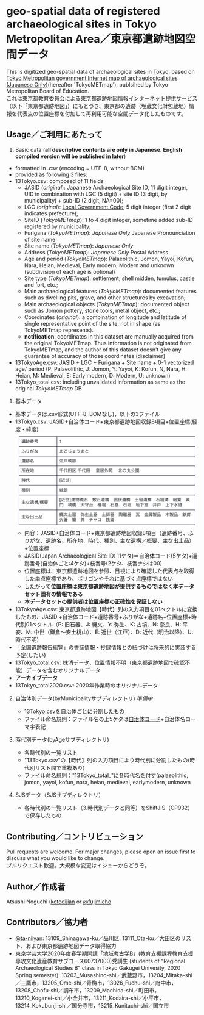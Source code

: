 # geo-spatial data of registered archaeological sites in Tokyo Metropolitan Area／東京都遺跡地図空間データ
This is digitized geo-spatial data of archaeological sites in Tokyo, based on [Tokyo Metropolitan government Internet map of archaeological sites (Japanese Only)](https://tokyo-iseki.metro.tokyo.lg.jp/)(hereafter 'TokyoMETmap'), publsihed by Tokyo Metropolitan Board of Education.  
これは東京都教育委員会による[東京都遺跡地図情報インターネット提供サービス](https://tokyo-iseki.metro.tokyo.lg.jp/)（以下「東京都遺跡地図」）にもとづき、東京都の遺跡（埋蔵文化財包蔵地）情報を代表点の位置座標を付加して再利用可能な空間データ化したものです。  

## Usage／ご利用にあたって

1. Basic data (**all descriptive contents are only in Japanese. English compiled version will be published in later**)  
* formatted in .csv (encoding = UTF-8, without BOM)  
* provided as following 3 files:  
* 13Tokyo.csv: composed of 11 fields
    * JASID (*original*): Japanese Archaeological Site ID, 11 digit integer, UID in combination with LGC (5 digit) + site ID (3 digit, by municipality) + sub-ID (2 digit, NA=00);  
    * LGC (*original*): [Local Government Code](http://data.e-stat.go.jp/lodw/en/provdata/lodRegion), 5 digit integer (first 2 digit indicates prefecture);  
    * SiteID (*TokyoMETmap*): 1 to 4 digit integer, sometime added sub-ID registered by municipality;  
    * Furigana (*TokyoMETmap*): *Japanese Only* Japanese Pronounciation of site name
    * Site name (*TokyoMETmap*): *Japanese Only*
    * Address (*TokyoMETmap*): *Japanese Only* Postal Address
    * Age and period (*TokyoMETmap*): Palaeolithic, Jomon, Yayoi, Kofun, Nara, Heian, Medieval, Early modern, Modern and unknown (subdivision of each age is optional)  
    * Site type (*TokyoMETmap*): settlement, shell midden, tumulus, castle and fort, etc.;  
    * Main archaeological features (*TokyoMETmap*): documented features such as dwelling pits, grave, and other structures by excavation;  
    * Main archaeological objects (*TokyoMETmap*): documented object such as Jomon pottery, stone tools, metal object, etc.;  
    * Coordinates (*original*): a combination of longitude and latitude of single representative point of the site, not in shape (as TokyoMETmap represents).  
    * **notification**: coordinates in this dataset are manually acquired from the original TokyoMETmap. Thus information is not originated from TokyoMETmap, and the author of this dataset doesn't give any guarantee of accuracy of those coordinates (disclaimer)  
* 13TokyoAge.csv: JASID + LGC + Furigana + Site name + 0-1 vectorized age/ period (P: Palaeolithic, J: Jomon, Y: Yayoi, K: Kofun, N, Nara, H: Heian, M: Medieval, E: Early modern, D: Modern, U: unknown) 
* 13Tokyo_total.csv: including unvalidated information as same as the original *TokyoMETmap* DB

1. 基本データ  
* 基本データは.csv形式(UTF-8, BOMなし)，以下の3ファイル  
* 13Tokyo.csv: JASID+自治体コード+東京都遺跡地図収録8項目+位置座標(経度・緯度)  
![Fig1_OriginalData](13Tokyo/Fig1.png)
    * 内容：JASID+自治体コード+東京都遺跡地図収録8項目（遺跡番号、ふりがな、遺跡名、所在地、時代、種別、主な遺構／概要、主な出土品）+位置座標   
    * JASID(Japan Archaeological Site ID: 11ケタ)＝自治体コード(5ケタ)+遺跡番号(自治体ごと:4ケタ)+枝番号(2ケタ、枝番ナシは00)  
    * 位置座標は、東京都遺跡地図を参照、目視により確認した代表点を取得した単点座標であり、ポリゴンやそれに基づく点座標ではない  
    * したがって**位置座標は東京都遺跡地図が提供するものではなく本データセット固有の情報である**  
    * **本データセットの提供者は位置座標の正確性を保証しない**  
* 13TokyoAge.csv: 東京都遺跡地図【時代】列の入力項目を01ベクトルに変換したもの、JASID +自治体コード+遺跡番号+ふりがな+遺跡名+位置座標+時代別01ベクトル（P: 旧石器、J: 縄文、Y: 弥生、K: 古墳、N: 奈良、H: 平安、M: 中世（鎌倉〜安土桃山）、E: 近世（江戸）、D: 近代（明治以降）、U: 時代不明）  
* 「[全国遺跡報告総覧](https://sitereports.nabunken.go.jp/ja)」の書誌情報・抄録情報との紐づけは将来的に実装する予定(したい) 
* 13Tokyo_total.csv: 抹消データ、位置情報不明（東京都遺跡地図で確認不能）データを含むオリジナルデータ
* **アーカイブデータ**
* 13Tokyo_total2020.csv: 2020年作業時のオリジナルデータ 

2. 自治体別データ(byMunicipalityサブディレクトリ)  *準備中*  
    * 13Tokyo.csvを自治体ごとに分割したもの  
    * ファイル命名規則：ファイル名の上5ケタは[自治体コード](https://www.soumu.go.jp/denshijiti/code.html)+自治体名ローマ字表記  

3. 時代別データ(byAgeサブディレクトリ)  
    * 各時代別の一覧リスト  
    * "13Tokyo.csv"の【時代】列の入力項目により時代別に分割したもの(時代別リスト間で重複あり)  
    * ファイル命名規則："13Tokyo_total_"に各時代名を付す(palaeolithic, jomon, yayoi, kofun, nara, heian, medieval, earlymodern, unknown  

4. SJSデータ（SJSサブディレクトリ）
    * 各時代別の一覧リスト（3.時代別データと同等）をShiftJIS（CP932）で保存したもの

## Contributing／コントリビューション
Pull requests are welcome. For major changes, please open an issue first to discuss what you would like to change.  
プルリクエスト歓迎。大規模な変更はイシューからどうぞ。  

## Author／作成者
Atsushi Noguchi ([kotodijian](https://github.com/kotdijian) or [@fujimicho](https://X.com/fujimicho)  


## Contributors／協力者  
* [@ta-niiyan](https://twitter.com/ta_niiyan): 13109_Shinagawa-ku／品川区, 13111_Ota-ku／大田区のリスト、および東京都遺跡地図データ取得協力  
* 東京学芸大学2020年度春学期開講「[地域考古学B](https://portal.u-gakugei.ac.jp/syllabus/)」(教育支援課程教育支援専攻文化遺産教育サブコース60737000)受講生 (students of "Regional Archaeological Studies B" class in Tokyo Gakugei Univesity, 2020 Spring semester): 13203_Musashino-shi／武蔵野市，13204_Mitaka-shi／三鷹市，13205_Ome-shi／青梅市，13026_Fuchu-shi／府中市，13208_Chofu-shi／調布市，13209_Machida-shi／町田市，13210_Koganei-shi／小金井市，13211_Kodaira-shi／小平市，13214_Kokubunji-shi／国分寺市，13215_Kunitachi-shi／国立市
  
